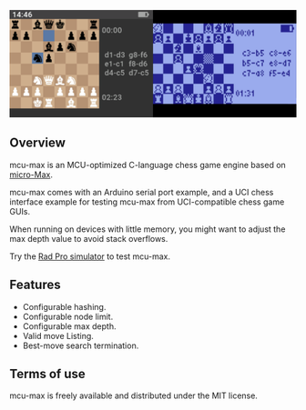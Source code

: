 ![Title](docs/img/mcumax-title.png)

## Overview

mcu-max is an MCU-optimized C-language chess game engine based on [micro-Max][micro-max-link].

mcu-max comes with an Arduino serial port example, and a UCI chess interface example for testing mcu-max from UCI-compatible chess game GUIs.

When running on devices with little memory, you might want to adjust the max depth value to avoid stack overflows.

Try the [Rad Pro simulator](https://www.github.com/gissio/radpro) to test mcu-max.

## Features

* Configurable hashing.
* Configurable node limit.
* Configurable max depth.
* Valid move Listing.
* Best-move search termination.

## Terms of use

mcu-max is freely available and distributed under the MIT license.

[micro-max-link]: https://home.hccnet.nl/h.g.muller/max-src2.html
